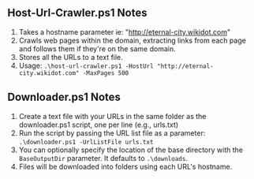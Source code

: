 
## Host-Url-Crawler.ps1 Notes

1. Takes a hostname parameter ie: "http://eternal-city.wikidot.com"
2. Crawls web pages within the domain, extracting links from each page and follows them if they're on the same domain.
3. Stores all the URLs to a text file.
4. Usage: `.\host-url-crawler.ps1 -HostUrl "http://eternal-city.wikidot.com" -MaxPages 500`

## Downloader.ps1 Notes

1. Create a text file with your URLs in the same folder as the downloader.ps1 script, one per line (e.g., urls.txt)
2. Run the script by passing the URL list file as a parameter: `.\downloader.ps1 -UrlListFile urls.txt`
3. You can optionally specify the location of the base directory with the `BaseOutputDir` parameter. It defaults to `.\downloads`.
4. Files will be downloaded into folders using each URL's hostname.
